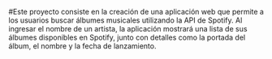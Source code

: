 #Este proyecto consiste en la creación de una aplicación web que permite a los usuarios buscar álbumes musicales utilizando la API de Spotify. Al ingresar el nombre de un artista, la aplicación mostrará una lista de sus álbumes disponibles en Spotify, junto con detalles como la portada del álbum, el nombre y la fecha de lanzamiento.
